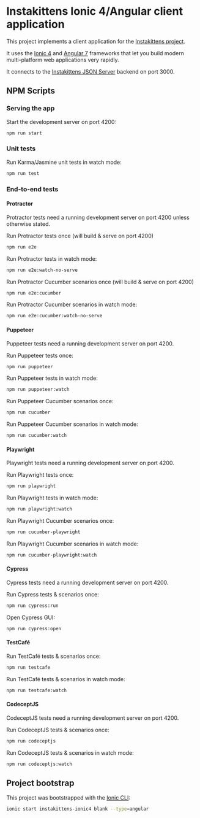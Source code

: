 # Instakittens Ionic 4/Angular client application

This project implements a client application for the [Instakittens
project](https://github.com/fredericbonnet/instakittens).

It uses the [Ionic 4](https://ionicframework.com/) and [Angular
7](https://angular.io/) frameworks that let you build modern multi-platform web
applications very rapidly.

It connects to the [Instakittens JSON
Server](https://github.com/fredericbonnet/instakittens-json-server) backend on
port 3000.

## NPM Scripts

### Serving the app

Start the development server on port 4200:

```sh
npm run start
```

### Unit tests

Run Karma/Jasmine unit tests in watch mode:

```sh
npm run test
```

### End-to-end tests

#### Protractor

Protractor tests need a running development server on port 4200 unless otherwise stated.

Run Protractor tests once (will build & serve on port 4200)

```sh
npm run e2e
```

Run Protractor tests in watch mode:

```sh
npm run e2e:watch-no-serve
```

Run Protractor Cucumber scenarios once (will build & serve on port 4200)

```sh
npm run e2e:cucumber
```

Run Protractor Cucumber scenarios in watch mode:

```sh
npm run e2e:cucumber:watch-no-serve
```

#### Puppeteer

Puppeteer tests need a running development server on port 4200.

Run Puppeteer tests once:

```sh
npm run puppeteer
```

Run Puppeteer tests in watch mode:

```sh
npm run puppeteer:watch
```

Run Puppeteer Cucumber scenarios once:

```sh
npm run cucumber
```

Run Puppeteer Cucumber scenarios in watch mode:

```sh
npm run cucumber:watch
```

#### Playwright

Playwright tests need a running development server on port 4200.

Run Playwright tests once:

```sh
npm run playwright
```

Run Playwright tests in watch mode:

```sh
npm run playwright:watch
```

Run Playwright Cucumber scenarios once:

```sh
npm run cucumber-playwright
```

Run Playwright Cucumber scenarios in watch mode:

```sh
npm run cucumber-playwright:watch
```

#### Cypress

Cypress tests need a running development server on port 4200.

Run Cypress tests & scenarios once:

```sh
npm run cypress:run
```

Open Cypress GUI:

```sh
npm run cypress:open
```

#### TestCafé

Run TestCafé tests & scenarios once:

```sh
npm run testcafe
```

Run TestCafé tests & scenarios in watch mode:

```sh
npm run testcafe:watch
```

#### CodeceptJS

CodeceptJS tests need a running development server on port 4200.

Run CodeceptJS tests & scenarios once:

```sh
npm run codeceptjs
```

Run CodeceptJS tests & scenarios in watch mode:

```sh
npm run codeceptjs:watch
```

## Project bootstrap

This project was bootstrapped with the [Ionic CLI](https://ionicframework.com/docs/cli):

```sh
ionic start instakittens-ionic4 blank --type=angular
```
